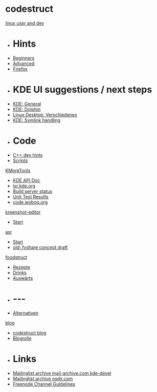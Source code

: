 # codestruct

[linux user and dev]()

  * # Hints
  * [Beginners](linux-user/linux-beginners-notes.md)
  * [Advanced](linux-user/linux-advanced-notes.md)
  * [Firefox](linux-user/browser-notes.md)
  * # KDE UI suggestions / next steps
  * [KDE: General](struct/struct-main.md)
  * [KDE: Dolphin](struct/struct-dolphin.md)
  * [Linux Desktop: Verschiedenes](struct/struct-desktop-misc.md)
  * [KDE: Symlink handling](struct/symlink-handling.md)
  * # Code
  * [C++ dev hints](dev/dev-hints.md)
  * [Scripts](bin/scripts-index.md)

[KMoreTools]()

  * [KDE API Doc](http://api.kde.org/frameworks-api/frameworks5-apidocs/knewstuff/html/annotated.html)
  * [lxr.kde.org](http://lxr.kde.org/ident?v=kf5-qt5&_i=KMoreTools)
  * [Build server status](https://build.kde.org/view/Frameworks%20kf5-qt5/job/knewstuff%20master%20kf5-qt5/)
  * [Unit Test Results](https://build.kde.org/view/Frameworks%20kf5-qt5/job/knewstuff%20master%20kf5-qt5/PLATFORM=Linux,compiler=gcc/lastCompletedBuild/testReport/)
  * [code.woboq.org](http://code.woboq.org/qt5/qtbase/src/dbus/qdbusconnection.h.html#67)

[kreenshot-editor]()

  * [Start](kreenshot-editor/index.htm)

[asr]()

  * [Start](asr/index.md)
  * [old: fyshare concept draft](fyshare/index.md)

[foodstruct]()

  * [Rezepte](foodstruct/index.md)
  * [Drinks](foodstruct/foodfluid.md)
  * [Auswärts](foodstruct/plantstruct.md)
  * # ---
  * [Alternativen](alt-struct/index.md)

[blog]()

  * [codestruct blog](blog/index.html)
  * [Blogrolle](blogs-other.md)
  * # Links
  * [Mailinglist archive mail-archive.com kde-devel](https://www.mail-archive.com/kde-devel@kde.org/)
  * [Mailinglist archive osdir.com](http://osdir.com/ml/)
  * [Freenode Channel Guidelines](https://freenode.net/channel_guidelines.shtml)
